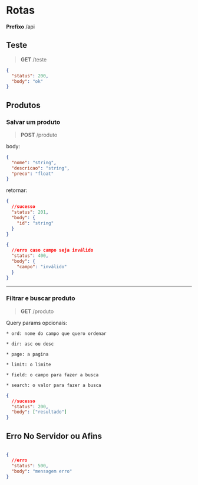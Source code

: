 # Rotas

**Prefixo** /api

## Teste

> **GET**  /teste

```json
{
  "status": 200,
  "body": "ok"
}

```

## Produtos

### Salvar um produto

> **POST**  /produto

body:

```json
{
  "nome": "string",
  "descricao": "string",
  "preco": "float"
}

```

retornar:

```json
{
  //sucesso
  "status": 201,
  "body": {
    "id": "string"
  }
}

{
  //erro caso campo seja inválido
  "status": 400, 
  "body": {
    "campo": "inválido"
  }
}
```

---

### Filtrar e buscar produto

> **GET**  /produto

Query params opcionais:

    * ord: nome do campo que quero ordenar

    * dir: asc ou desc
  
    * page: a pagina
  
    * limit: o limite
  
    * field: o campo para fazer a busca

    * search: o valor para fazer a busca

```json
{
  //sucesso
  "status": 200,
  "body": ["resultado"]
}

```

## Erro No Servidor ou Afins

```json

{
  //erro
  "status": 500,
  "body": "mensagem erro"
}

```
